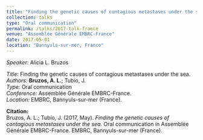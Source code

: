 ```yaml
---
title: "Finding the genetic causes of contagious metastases under the sea"
collection: talks
type: "Oral communication"
permalink: /talks/2017-talk-france
venue: "Assemblée Générale EMBRC-France"
date: 2017-05-01
location: "Bannyuls-sur-mer, France"
---
```


*Speaker:* Alicia L. Bruzos  

*Title:* Finding the genetic causes of contagious metastases under the sea.  
*Authors:* **Bruzos, A. L.**; Tubío, J.  
*Type:* Oral communication  
*Conference:* Assemblée Générale EMBRC-France.  
*Location:* EMBRC, Bannyuls-sur-mer (France).  

**Citation:**  
Bruzos, A. L.; Tubío, J. (2017, May). _Finding the genetic causes of contagious metastases under the sea._ Oral communication in Assemblée Générale EMBRC-France. EMBRC, Bannyuls-sur-mer (France). 
